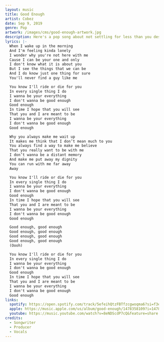 ```yaml
---
layout: music
title: Good Enough
artist: Cobez
date: Sep 9, 2019
genre: Pop
artwork: /images/cms/good-enough-artwork.jpg
description: Here's a pop song about not settling for less than you deserve.
lyrics: |-
  When I wake up in the morning
  And I'm feeling kinda lonely
  I wonder why you're not here with me
  Cause I can be your one and only
  I don't know what it is about you
  But I see the things that we can be
  And I do know just one thing for sure
  You'll never find a guy like me

  You know I'll ride or die for you
  In every single thing I do 
  I wanna be your everything
  I don't wanna be good enough
  Good enough
  In time I hope that you will see
  That you and I are meant to be
  I wanna be your everything
  I don't wanna be good enough
  Good enough

  Why you always make me wait up
  It makes me think that I don’t mean much to you
  You always find a way to make me believe
  That you really want to be with me
  I don’t wanna be a distant memory
  And make me put away my dignity
  You can run with me far away
  Away

  You know I'll ride or die for you
  In every single thing I do 
  I wanna be your everything
  I don't wanna be good enough
  Good enough
  In time I hope that you will see
  That you and I are meant to be
  I wanna be your everything
  I don't wanna be good enough
  Good enough

  Good enough, good enough
  Good enough, good enough
  Good enough, good enough
  Good enough, good enough
  (Oooh)

  You know I'll ride or die for you
  In every single thing I do 
  I wanna be your everything
  I don't wanna be good enough
  Good enough
  In time I hope that you will see
  That you and I are meant to be
  I wanna be your everything
  I don't wanna be good enough
  Good enough
links:
  spotify: https://open.spotify.com/track/5efeihQtzFBTfzcgwoqma6?si=f3e52fcf51374768
  apple: https://music.apple.com/us/album/good-enough/1478358109?i=1478358110
  youtube: https://music.youtube.com/watch?v=8eNDScdP7cQ&feature=share
credits:
  - Songwriter
  - Producer
  - Vocals
---
```

